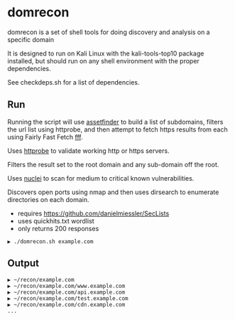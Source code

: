 # domrecon

domrecon is a set of shell tools for doing discovery and analysis on a specific domain 

It is designed to run on Kali Linux with the kali-tools-top10 package installed, 
but should run on any shell environment with the proper dependencies. 

See checkdeps.sh for a list of dependencies.

## Run

Running the script will use [assetfinder](https://github.com/tomnomnom/assetfinder) to build a list of subdomains, filters the url list using httprobe, and then attempt to fetch https results from each using Fairly Fast Fetch [fff](https://github.com/tomnomnom/fff).

Uses [httprobe](https://github.com/tomnomnom/httprobe) to validate working http or https servers.

Filters the result set to the root domain and any sub-domain off the root.

Uses [nuclei](https://github.com/projectdiscovery/nuclei) to scan for medium to critical known vulnerabilities. 

Discovers open ports using nmap and then uses dirsearch to enumerate directories on each domain. 
 - requires https://github.com/danielmiessler/SecLists
 - uses quickhits.txt wordlist
 - only returns 200 responses

```
▶ ./domrecon.sh example.com
```

## Output


```
▶ ~/recon/example.com
▶ ~/recon/example.com/www.example.com
▶ ~/recon/example.com/api.example.com
▶ ~/recon/example.com/test.example.com
▶ ~/recon/example.com/cdn.example.com
...

```


